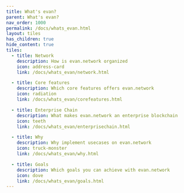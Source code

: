 ```yaml
---
title: What's evan?
parent: What's evan?
nav_order: 1000
permalink: /docs/whats_evan.html
layout: tiles
has_children: true
hide_content: true
tiles:
  - title: Network
    description: How is evan.network organized
    icon: address-card
    link: /docs/whats_evan/network.html

  - title: Core features
    description: Which core features offers evan.network
    icon: radiation
    link: /docs/whats_evan/corefeatures.html

  - title: Enterprise Chain
    description: What makes evan.network an enterprise blockchain
    icon: teeth
    link: /docs/whats_evan/enterprisechain.html

  - title: Why
    description: Why implement usecases on evan.network
    icon: truck-monster
    link: /docs/whats_evan/why.html

  - title: Goals
    description: Which goals you can achieve with evan.network
    icon: dove
    link: /docs/whats_evan/goals.html
---
```

